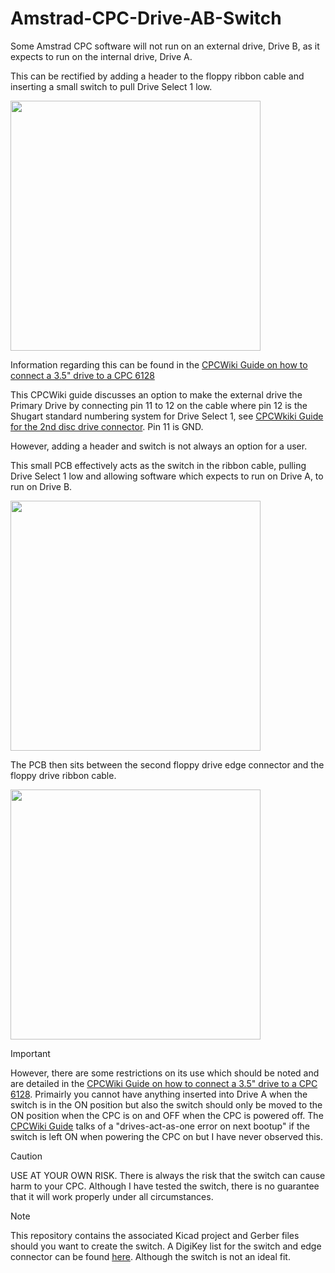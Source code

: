 # Amstrad-CPC-Drive-AB-Switch
 
Some Amstrad CPC software will not run on an external drive, Drive B, as it expects to run on the internal drive, Drive A.

This can be rectified by adding a header to the floppy ribbon cable and inserting a small switch to pull Drive Select 1 low.

<img src="https://github.com/user-attachments/assets/3f278486-c8bc-49df-9346-88eff15258df" width="400" height="400"/>

Information regarding this can be found in the [CPCWiki Guide on how to connect a 3.5" drive to a CPC 6128](https://www.cpcwiki.eu/index.php?title=Guide_on_how_to_connect_a_3.5%22_drive_to_a_CPC6128/664)

This CPCWiki guide discusses an option to make the external drive the Primary Drive by connecting pin 11 to 12 on the cable where pin 12 is the Shugart standard numbering system for Drive Select 1, see [CPCWkiki Guide for the 2nd disc drive connector](https://www.cpcwiki.eu/index.php/Connector:2nd_disc_drive_(CPC664,_CPC6128,_CPC6128%2B)). Pin 11 is GND.

However, adding a header and switch is not always an option for a user.

This small PCB effectively acts as the switch in the ribbon cable, pulling Drive Select 1 low and allowing software which expects to run on Drive A, to run on Drive B.

<img src="https://github.com/user-attachments/assets/3120dffd-dbe2-4441-ba2c-a1241a7e4073" width="400" height="400"/> 

The PCB then sits between the second floppy drive edge connector and the floppy drive ribbon cable.

<img src="https://github.com/user-attachments/assets/6b773aa4-a92a-407d-a65e-02a400f9a7c2" width="400" height="400"/> 

>[!IMPORTANT]
>However, there are some restrictions on its use which should be noted and are detailed in the [CPCWiki Guide on how to connect a 3.5" drive to a CPC 6128](https://www.cpcwiki.eu/index.php?). 
>Primairly you cannot have anything inserted into Drive A when the switch is in the ON position but also the switch should only be moved to the ON position when the CPC is on and OFF when the CPC is powered off. The [CPCWiki Guide](https://www.cpcwiki.eu/index.php?) talks of a "drives-act-as-one error on next bootup" if the switch is left ON when powering the CPC on but I have never observed this.


>[!CAUTION]
>USE AT YOUR OWN RISK.
>There is always the risk that the switch can cause harm to your CPC. Although I have tested the switch, there is no guarantee that it will work properly under all circumstances.

>[!NOTE]
>This repository contains the associated Kicad project and Gerber files should you want to create the switch. A DigiKey list for the switch and edge connector can be found [here](https://www.digikey.co.uk/en/mylists/list/OB2QHATDFZ). Although the switch is not an ideal fit.
